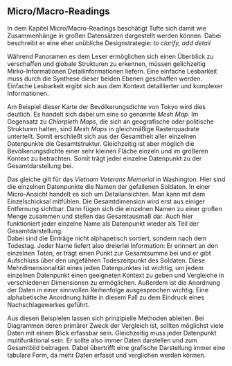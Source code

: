 ## Micro/Macro-Readings
In dem Kapitel Micro/Macro-Readings beschätigt Tufte sich damit wie Zusammenhänge in großen Datensätzen dargestellt werden können. Dabei beschreibt er eine eher unübliche Designstrategie: _to clarify, add detail_

Während Panoramen es dem Leser ermöglichen sich einen Überblick zu verschaffen und globale Strukturen zu erkennen, müssen gelichzeitig Mirko-Informationen Detailinformationen liefern. Eine einfache Lesbarkeit muss durch die Synthese dieser beiden Ebenen geschaffen werden. Einfache Lesbarkeit ergibt sich aus dem Kontext detaillierter und komplexer Informationen. 

Am Beispiel dieser Karte der Bevölkerungsdichte von Tokyo wird dies deutlich. Es handelt sich dabei um eine so genannte _Mesh Map_. Im Gegensatz zu _Chlorpleth Maps_, die sich an geografische oder politische Strukturen halten, sind _Mesh Maps_ in gleichmäßige Rasterquadrate unterteilt. Somit erschließt sich aus der Gesamtheit aller einzelnen Datenpunkte die Gesamtstruktur. Gleichzeitig ist aber möglich die Bevölkerungsdichte einer sehr kleinen Fläche einzeln und im größeren Kontext zu betrachten. Somit trägt jeder einzelne Datenpunkt zu der Gesamtdarstellung bei. 

Das gleiche gilt für das _Vietnam Veterans Memorial_ in Washington. Hier sind die einzelnen Datenpunkte die Namen der gefallenen Soldaten. In einer Micro-Ansicht handelt es sich um Detailansichten. Man kann mit dem Einzelschicksal mitfühlen. Die Gesamtdimension wird erst aus einiger Entfernung sichtbar. Dann fügen sich die einzelnen Namen zu einer großen Menge zusammen und stellen das Gesamtausmaß dar. Auch hier funktioniert jeder einzelne Name als Datenpunkt wieder als Teil der Gesamtdarstellung.   
Dabei sind die Einträge nicht alphapetisch sortiert, sondern nach dem Todestag. Jeder Name liefert also dreierlei Information: Er erinnert an den einzelnen Toten, er trägt einen Punkt zur Gesamtsumme bei und er gibt Aufschluss über den ungefähren Todeszeitpunkt des Soldaten. 
Diese Mehrdimensionalität eines jeden Datenpunktes ist wichtig, um jedem einzelnen Datenpunkt einen geeigneten Kontext zu geben und Vergleiche in verschiedenen Dimensionen zu ermöglichen. Außerdem ist die Anordnung der Daten in einer sinnvollen Reihenfolge ausgesprochen wichtig. Eine alphabetische Anordnung hätte in diesem Fall zu dem Eindruck eines Nachschlagewerkes geführt.

Aus diesen Beispielen lassen sich prinzipielle Methoden ableiten. 
Bei Diagrammen deren primärer Zweck der Vergleich ist, sollten möglichst viele Daten mit einem Blick erfassbar sein. Gleichzeitig muss jeder Datenpunkt multifunktional sein. Er sollte also immer Daten darstellen und zum Gesamtbild beitragen. Dabei übertrifft eine grafische Darstellung immer eine tabulare Form, da mehr Daten erfasst und verglichen werden können.
